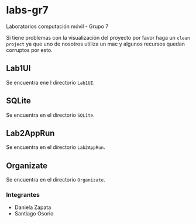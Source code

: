 # labs-gr7
Laboratorios computación móvil - Grupo 7

Si tiene problemas con la visualización del proyecto por favor haga un ```clean project``` ya que uno de nosotros utiliza un mac y algunos recursos quedan corruptos por esto.

## Lab1UI

Se encuentra ene l directorio ```Lab1UI```.

## SQLite

Se encuentra en el directorio ```SQLite```.

## Lab2AppRun

Se encuentra en el directorio ```Lab2AppRun```.

## Organizate

Se encuentra en el directorio ```Organizate```.

### Integrantes

- Daniela Zapata
- Santiago Osorio
